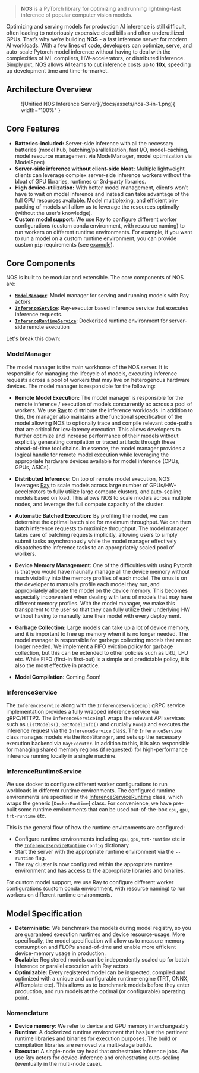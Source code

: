 > **NOS** is a PyTorch library for optimizing and running lightning-fast inference of popular computer vision models.

Optimizing and serving models for production AI inference is still difficult, often leading to notoriously expensive cloud bills and often underutilized GPUs. That’s why we’re building **NOS** - a fast inference server for modern AI workloads. With a few lines of code, developers can optimize, serve, and auto-scale Pytorch model inference without having to deal with the complexities of ML compilers, HW-accelerators, or distributed inference. Simply put, NOS allows AI teams to cut inference costs up to **10x**, speeding up development time and time-to-market.

## Architecture Overview

<figure markdown>
  ![Unified NOS Inference Server](/docs/assets/nos-3-in-1.png){ width="100%" }
</figure>


## Core Features
 - **Batteries-included:** Server-side inference with all the necessary batteries (model hub, batching/parallelization, fast I/O, model-caching, model resource management via ModelManager, model optimization via ModelSpec)
 - **Server-side inference without client-side bloat:** Multiple lightweight clients can leverage complex server-side inference workers without the bloat of GPU libraries, runtimes or 3rd-party libraries.
 - **High device-utilization:** With better model management, client’s won’t have to wait on model inference and instead can take advantage of the full GPU resources available. Model multiplexing, and efficient bin-packing of models will allow us to leverage the resources optimally (without the user’s knowledge).
 - **Custom model support:** We use Ray to configure different worker configurations (custom conda environment, with resource naming) to run workers on different runtime environments. For example, if you want to run a model on a custom runtime environment, you can provide custom `pip` requirements (see [example](/docs/custom-models.md)).


## Core Components
 NOS is built to be modular and extensible. The core components of NOS are:

- [**`ModelManager`**](#modelmanager): Model manager for serving and running models with Ray actors.
- [**`InferenceService`**](#inferenceservice): Ray-executor based inference service that executes inference requests.
- [**`InferenceRuntimeService`**](#inferenceruntimeservice): Dockerized runtime environment for server-side remote execution

Let's break this down:

### ModelManager
The model manager is the main workhorse of the NOS server. It is responsible for managing the lifecycle of models, executing inference requests across a pool of workers that may live on heterogenous hardware devices. The model manager is responsible for the following:

- **Remote Model Execution:** The model manager is responsible for the remote inference / execution of models concurrently ac across a pool of workers. We use [Ray](https://www.ray.io/) to distribute the inference workloads. In addition to this, the manager also maintains a the functional specification of the model allowing NOS to optionally trace and compile relevant code-paths that are critical for low-latency execution. This allows developers to further optimize and increase performance of their models without explicitly generating compilation or traced artifacts through these ahead-of-time tool chains. In essence, the model manager provides a logical handle for remote model execution while leveraging the appropriate hardware devices available for model inference (CPUs, GPUs, ASICs).

 - **Distributed Inference:** On top of remote model execution, NOS leverages [Ray](https://www.ray.io/) to scale models across large number of GPUs/HW-accelerators to fully utilize large compute clusters, and auto-scaling models based on load. This allows NOS to scale models across multiple nodes, and leverage the full compute capacity of the cluster.

- **Automatic Batched Execution:** By profiling the model, we can determine the optimal batch size for maximum throughput. We can then batch inference requests to maximize throughput. The model manager takes care of batching requests implicitly, allowing users to simply submit tasks asynchronously while the model manager effectively dispatches the inference tasks to an appropriately scaled pool of workers.

- **Device Memory Management:** One of the difficulties with using Pytorch is that you would have maunally manage all the device memory without much visibility into the memory profiles of each model. The onus is on the developer to manually profile each model they run, and appropriately allocate the model on the device memory. This becomes especially inconvenient when dealing with tens of models that may have different memory profiles. With the model manager, we make this transparent to the user so that they can fully utilize their underlying HW without having to manaully tune their model with every deployment.

- **Garbage Collection:** Large models can take up a lot of device memory, and it is important to free up memory when it is no longer needed. The model manager is responsible for garbage collecting models that are no longer needed. We implement a FIFO eviction policy for garbage collection, but this can be extended to other policies such as LRU, LFU etc. While FIFO (first-in first-out) is a simple and predictable policy, it is also the most effective in practice.

- **Model Compilation:** Coming Soon!


### InferenceService

The `InferenceService` along with the `InferenceServiceImpl` gRPC service implementation provides a fully wrapped inference service via gRPC/HTTP2. The `InferenceServiceImpl` wraps the relevant API services such as `ListModels()`, `GetModelInfo()` and crucially `Run()` and executes the inference request via the `InferenceService` class. The `InferenceService` class manages models via the `ModelManager`, and sets up the necessary execution backend via `RayExecutor`. In addition to this, it is also responsible for managing shared memory regions (if requested) for high-performance inference running locally in a single machine.

### InferenceRuntimeService
We use docker to configure different worker configurations to run workloads in different runtime environments. The configured runtime environments are specified in the [InferenceServiceRuntime](/docs/api/server#inferenceserviceruntime) class, which wraps the generic [`DockerRuntime`] class. For convenience, we have pre-built some runtime environments that can be used out-of-the-box `cpu`, `gpu`, `trt-runtime` etc.

This is the general flow of how the runtime environments are configured:
- Configure runtime environments including `cpu`, `gpu`, `trt-runtime` etc in the [`InferenceServiceRuntime`](/docs/api/server#inferenceserviceruntime) `config` dictionary.
- Start the server with the appropriate runtime environment via the `--runtime` flag.
- The ray cluster is now configured within the appropriate runtime environment and has access to the appropriate libraries and binaries.

For custom model support, we use Ray to configure different worker configurations (custom conda environment, with resource naming) to run workers on different runtime environments.

## Model Specification
- **Deterministic:** We benchmark the models during model registry, so you are guaranteed execution runtimes and device resource-usage. More specifically, the model specification will allow us to measure memory consumption and FLOPs ahead-of-time and enable more efficient device-memory usage in production.
- **Scalable:** Registered models can be independently scaled up for batch inference or parallel execution with Ray actors.
- **Optimizable:** Every registered model can be inspected, compiled and optimized with a unique and configurable runtime-engine (TRT, ONNX, AITemplate etc). This allows us to benchmark models before they enter production, and run models at the optimal (or configurable) operating point.

### Nomenclature

- **Device memory**: We refer to device and GPU memory interchangeably
- **Runtime**: A dockerized runtime environment that has just the pertinent runtime libraries and binaries for execution purposes. The build or compilation libraries are removed via multi-stage builds.
- **Executor**: A single-node ray head that orchestrates inference jobs. We use Ray actors for device-inference and orchestrating auto-scaling (eventually in the multi-node case).
